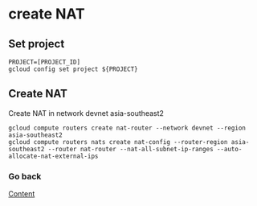 # create NAT

## Set project
```
PROJECT=[PROJECT_ID]
gcloud config set project ${PROJECT}
```

## Create NAT
Create NAT in network devnet asia-southeast2
```
gcloud compute routers create nat-router --network devnet --region asia-southeast2
gcloud compute routers nats create nat-config --router-region asia-southeast2 --router nat-router --nat-all-subnet-ip-ranges --auto-allocate-nat-external-ips
```

### Go back
[Content](https://github.com/adithaha/gcp-tutorial/blob/main/glb/readme.md)
